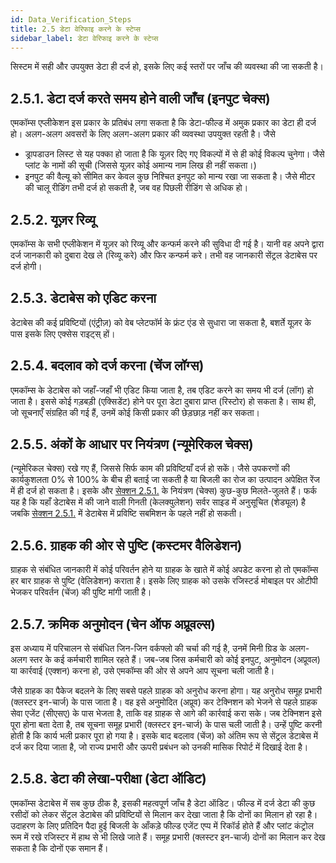 ```yaml
---
id: Data_Verification_Steps
title: 2.5 डेटा वेरिफाइ करने के स्टेप्स
sidebar_label: डेटा वेरिफाइ करने के स्टेप्स
---
```


सिस्टम में सही और उपयुक्त डेटा ही दर्ज हो, इसके लिए कई स्तरों पर जाँच की व्यवस्था की जा सकती है।

## 2.5.1. डेटा दर्ज करते समय होने वाली जाँच (इनपुट चेक्स)
एमकॉम्स एप्लीकेशन इस प्रकार के प्रतिबंध लगा सकता है कि डेटा-फील्ड में अमुक प्रकार का डेटा ही दर्ज हो। अलग-अलग अवसरों के लिए अलग-अलग प्रकार की व्यवस्था उपयुक्त रहती है। जैसे

* ड्रापडाउन लिस्ट से यह पक्का हो जाता है कि यूज़र दिए गए विकल्पों में से ही कोई विकल्प चुनेगा। जैसे प्लांट के नामों की सूची (जिससे यूज़र कोई अमान्य नाम लिख ही नहीं सकता।)
* इनपुट की वैल्यू को सीमित कर केवल कुछ निश्चित इनपुट को मान्य रखा जा सकता है। जैसे मीटर की चालू रीडिंग तभी दर्ज हो सकती है, जब वह पिछली रीडिंग से अधिक हो।

## 2.5.2. यूज़र रिव्यू
एमकॉम्स के सभी एप्लीकेशन में यूज़र को रिव्यू और कन्फर्म करने की सुविधा दी गई है। यानी वह अपने द्वारा दर्ज जानकारी को दुबारा देख ले (रिव्यू करे) और फिर कन्फर्म करे। तभी वह जानकारी सेंट्रल डेटाबेस पर दर्ज होगी।

## 2.5.3. डेटाबेस को एडिट करना
डेटाबेस की कई प्रविष्टियों (एंट्रीज़) को वेब प्लेटफॉर्म के फ्रंट एंड से सुधारा जा सकता है, बशर्ते यूज़र के पास इसके लिए एक्सेस राइट्स् हों।

## 2.5.4. बदलाव को दर्ज करना (चेंज लॉग्स)
एमकॉम्स के डेटाबेस को जहाँ-जहाँ भी एडिट किया जाता है, तब एडिट करने का समय भी दर्ज (लॉग) हो जाता है। इससे कोई गड़बड़ी (एक्सिडेंट) होने पर पूरा डेटा दुबारा प्राप्त (रिस्टोर) हो सकता है। साथ ही, जो सूचनाएँ संग्रहित की गई हैं, उनमें कोई किसी प्रकार की छेड़छाड़ नहीं कर सकता।

## 2.5.5. अंकों के आधार पर नियंत्रण (न्यूमेरिकल चेक्स)

(न्यूमेरिकल चेक्स) रखे गए हैं, जिससे सिर्फ काम की प्रविष्टियाँ दर्ज हो सकें। जैसे उपकरणों की कार्यकुशलता 0% से 100% के बीच ही बताई जा सकती है या बिजली का रोज का उत्पादन अपेक्षित रेंज में ही दर्ज हो सकता है। इसके और <a href='./Data_Verification_Steps#251-डेटा-दर्ज-करते-समय-होने-वाली-जाँच-इनपुट-चेक्स'>सेक्शन 2.5.1.</a> के नियंत्रण (चेक्स) कुछ-कुछ मिलते-जुलते हैं। फर्क यह है कि यहाँ डेटाबेस में की जाने वाली गिनती (केलक्युलेशन) सर्वर साइड में अनुसूचित (शेड्यूल) है जबकि <a href='./Data_Verification_Steps#251-डेटा-दर्ज-करते-समय-होने-वाली-जाँच-इनपुट-चेक्स'>सेक्शन 2.5.1.</a> में डेटाबेस में प्रविष्टि सबमिशन के पहले नहीं हो सकती।

## 2.5.6. ग्राहक की ओर से पुष्टि (कस्टमर वैलिडेशन)
ग्राहक से संबंधित जानकारी में कोई परिवर्तन होने या ग्राहक के खाते में कोई अपडेट करना हो तो एमकॉम्स हर बार ग्राहक से पुष्टि (वेलिडेशन) कराता है। इसके लिए ग्राहक को उसके रजिस्टर्ड मोबाइल पर ओटीपी भेजकर परिवर्तन (चेंज) की पुष्टि मांगी जाती है।

## 2.5.7. क्रमिक अनुमोदन (चेन ऑफ अप्रूवल्स)
इस अध्याय में परिचालन से संबंधित जिन-जिन वर्कफ्लो की चर्चा की गई है, उनमें मिनी ग्रिड के अलग-अलग स्तर के कई कर्मचारी शामिल रहते हैं। जब-जब जिस कर्मचारी को कोई इनपुट, अनुमोदन (अप्रूवल) या कार्रवाई (एक्शन) करना हो, उसे एमकॉम्स की ओर से अपने आप सूचना चली जाती है।

जैसे ग्राहक का पैकेज बदलने के लिए सबसे पहले ग्राहक को अनुरोध करना होगा। यह अनुरोध समूह प्रभारी (क्लस्टर इन-चार्ज) के पास जाता है। वह इसे अनुमोदित (अप्रूव) कर टेक्निशन को भेजने से पहले ग्राहक सेवा एजेंट (सीएसए) के पास भेजता है, ताकि वह ग्राहक से आगे की कार्रवाई करा सके। जब टेक्निशन इसे पूरा होना बता देता है, तब सूचना समूह प्रभारी (क्लस्टर इन-चार्ज) के पास चली जाती है। उन्हें पुष्टि करनी होती है कि कार्य भली प्रकार पूरा हो गया है। इसके बाद बदलाव (चेंज) को अंतिम रूप से सेंट्रल डेटाबेस में दर्ज कर दिया जाता है, जो राज्य प्रभारी और ऊपरी प्रबंधन को उनकी मासिक रिपोर्ट में दिखाई देता है।


## 2.5.8. डेटा की लेखा-परीक्षा (डेटा ऑडिट)
एमकॉम्स डेटाबेस में सब कुछ ठीक है, इसकी महत्वपूर्ण जाँच है डेटा ऑडिट। फील्ड में दर्ज डेटा की कुछ रसीदों को लेकर सेंट्रल डेटाबेस की प्रविष्टियों से मिलान कर देखा जाता है कि दोनों का मिलान हो रहा है। उदाहरण के लिए प्रतिदिन पैदा हुई बिजली के आँकड़े फील्ड एजेंट एप्प में रिकॉर्ड होते हैं और प्लांट कंट्रोल रूम में रखे रजिस्टर में हाथ से भी लिखे जाते हैं। समूह प्रभारी (क्लस्टर इन-चार्ज) दोनों का मिलान कर देख सकता है कि दोनों एक समान हैं।